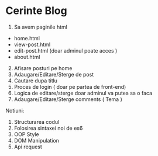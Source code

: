# Cerinte Blog

1. Sa avem paginile html 
  - home.html
  - view-post.html
  - edit-post.html (doar adminul poate acces ) 
  - about.html
2. Afisare posturi pe home
3. Adaugare/Editare/Sterge de post
4. Cautare dupa titlu
5. Proces de login ( doar pe partea de front-end)
6. Logica de editare/sterge doar adminul va putea sa o faca
7. Adaugare/Editare/Sterge comments ( Tema )

Notiuni:
1. Structurarea codul
2. Folosirea sintaxei noi de es6
3. OOP Style
4. DOM Manipulation
5. Api request
